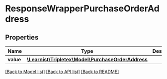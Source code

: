 # ResponseWrapperPurchaseOrderAddress

## Properties
Name | Type | Description | Notes
------------ | ------------- | ------------- | -------------
**value** | [**\Learnist\Tripletex\Model\PurchaseOrderAddress**](PurchaseOrderAddress.md) |  | [optional] 

[[Back to Model list]](../../README.md#documentation-for-models) [[Back to API list]](../../README.md#documentation-for-api-endpoints) [[Back to README]](../../README.md)

